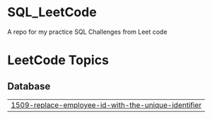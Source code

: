 # SQL_LeetCode
A repo for my practice SQL Challenges from Leet code 

<!---LeetCode Topics Start-->
# LeetCode Topics
## Database
|  |
| ------- |
| [1509-replace-employee-id-with-the-unique-identifier](https://github.com/loquellaa/SQL_LeetCode/tree/master/1509-replace-employee-id-with-the-unique-identifier) |
<!---LeetCode Topics End-->